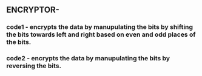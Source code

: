 ## ENCRYPTOR-
### code1 - encrypts the data by manupulating the bits by shifting the bits towards left and right based on even and odd places of the bits.
### code2 - encrypts the data by manupulating the bits by reversing the bits.
